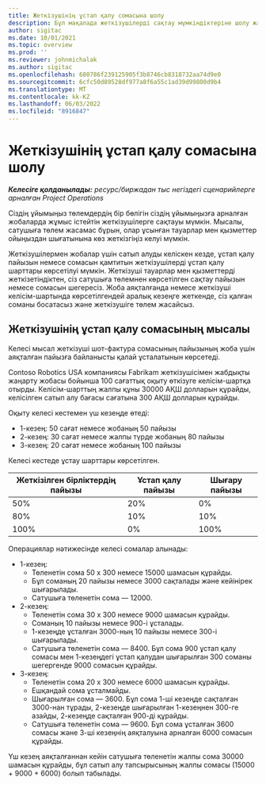 ```yaml
---
title: Жеткізушінің ұстап қалу сомасына шолу
description: Бұл мақалада жеткізушілерді сақтау мүмкіндіктеріне шолу жасалады.
author: sigitac
ms.date: 10/01/2021
ms.topic: overview
ms.prod: ''
ms.reviewer: johnmichalak
ms.author: sigitac
ms.openlocfilehash: 680786f239125905f3b8746cb8318732aa74d9e0
ms.sourcegitcommit: 6cfc50d89528df977a8f6a55c1ad39d99800d9b4
ms.translationtype: MT
ms.contentlocale: kk-KZ
ms.lasthandoff: 06/03/2022
ms.locfileid: "8916847"
---
```

# <a name="vendor-retention-overview"></a>Жеткізушінің ұстап қалу сомасына шолу

_**Келесіге қолданылады:** ресурс/биржадан тыс негіздегі сценарийлерге арналған Project Operations_

Сіздің ұйымыңыз төлемдердің бір бөлігін сіздің ұйымыңызға арналған жобаларда жұмыс істейтін жеткізушілерге сақтауы мүмкін. Мысалы, сатушыға төлем жасамас бұрын, олар ұсынған тауарлар мен қызметтер ойыңыздан шығатынына көз жеткізгіңіз келуі мүмкін.

Жеткізушілермен жобалар үшін сатып алуды келіскен кезде, ұстап қалу пайызын немесе сомасын қамтитын жеткізушілерді ұстап қалу шарттары көрсетілуі мүмкін. Жеткізуші тауарлар мен қызметтерді жеткізетіндіктен, сіз сатушыға төлемнен көрсетілген сақтау пайызын немесе сомасын шегересіз. Жоба аяқталғанда немесе жеткізуші келісім-шартында көрсетілгендей аралық кезеңге жеткенде, сіз қалған соманы босатасыз және жеткізушіге төлем жасайсыз.

## <a name="vendor-retention-example"></a>Жеткізушінің ұстап қалу сомасының мысалы

Келесі мысал жеткізуші шот-фактура сомасының пайызының жоба үшін аяқталған пайызға байланысты қалай ұсталатынын көрсетеді.

Contoso Robotics USA компаниясы Fabrikam жеткізушісімен жабдықты жаңарту жобасы бойынша 100 сағаттық оқыту өткізуге келісім-шартқа отырды. Келісім-шарттың жалпы құны 30000 АҚШ долларын құрайды, келісілген сатып алу бағасы сағатына 300 АҚШ долларын құрайды.

Оқыту келесі кестемен үш кезеңде өтеді:

- 1-кезең: 50 сағат немесе жобаның 50 пайызы
- 2-кезең: 30 сағат немесе жалпы түрде жобаның 80 пайызы
- 3-кезең: 20 сағат немесе жобаның 100 пайызы

Келесі кестеде ұстау шарттары көрсетілген.

| **Жеткізілген бірліктердің пайызы** | **Ұстап қалу пайызы** | **Шығару пайызы** |
| --- | --- | --- |
| 50% | 20% | 0% |
| 80% | 10% | 10% |
| 100% | 0% | 100% |

Операциялар нәтижесінде келесі сомалар алынады:

- 1-кезең:
  - Төленетін сома 50 х 300 немесе 15000 шамасын құрайды.
  - Бұл соманың 20 пайызы немесе 3000 сақталады және кейінірек шығарылады.
  - Сатушыға төленетін сома — 12000.
- 2-кезең:
  - Төленетін сома 30 х 300 немесе 9000 шамасын құрайды.
  - Соманың 10 пайызы немесе 900-і ұсталады.
  - 1-кезеңде ұсталған 3000-ның 10 пайызы немесе 300-і шығарылады.
  - Сатушыға төленетін сома — 8400. Бұл сома 900 ұстап қалу сомасы мен 1-кезеңдегі ұстап қалудан шығарылған 300 соманы шегергенде 9000 сомасын құрайды.
- 3-кезең:
  - Төленетін сома 20 х 300 немесе 6000 шамасын құрайды.
  - Ешқандай сома ұсталмайды.
  - Шығарылған сома — 3600. Бұл сома 1-ші кезеңде сақталған 3000-нан тұрады, 2-кезеңде шығарылған 1-кезеңнен 300-ге азайды, 2-кезеңде сақталған 900-ді құрайды.
  - Сатушыға төленетін сома — 9600. Бұл сома ұсталған 3600 сомасы және 3-ші кезеңнің аяқталуына арналған 6000 сомасын құрайды.

Үш кезең аяқталғаннан кейін сатушыға төленетін жалпы сома 30000 шамасын құрайды, бұл сатып алу тапсырысының жалпы сомасы (15000 + 9000 + 6000) болып табылады.
